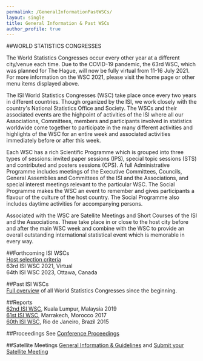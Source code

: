 ```yaml
---
permalink: /GeneralInformationPastWSCs/
layout: single
title: General Information & Past WSCs
author_profile: true
---
```




##WORLD STATISTICS CONGRESSES  
  
The World Statistics Congresses occur every other year at a different city/venue each time. Due to the COVID-19 pandemic, the 63rd WSC, which was planned for The Hague, will now be fully virtual from 11-16 July 2021. For more information on the WSC 2021, please visit the home page or other menu items displayed above.

  
The ISI World Statistics Congresses (WSC) take place once every two years in different countries. Though organized by the ISI, we work closely with the country's National Statistics Office and Society. The WSCs and their associated events are the highpoint of activities of the ISI where all our Associations, Committees, members and participants involved in statistics worldwide come together to participate in the many different activities and highlights of the WSC for an entire week and associated activities immediately before or after this week.

  
Each WSC has a rich Scientific Programme which is grouped into three types of sessions: invited paper sessions (IPS), special topic sessions (STS) and contributed and posters sessions (CPS). A full Administrative Programme includes meetings of the Executive Committees, Councils, General Assemblies and Committees of the ISI and the Associations, and special interest meetings relevant to the particular WSC. The Social Programme makes the WSC an event to remember and gives participants a flavour of the culture of the host country. The Social Programme also includes daytime activities for accompanying persons.

  
Associated with the WSC are Satellite Meetings and Short Courses of the ISI and the Associations. These take place in or close to the host city before and after the main WSC week and combine with the WSC to provide an overall outstanding international statistical event which is memorable in every way.

  
##Forthcoming ISI WSCs  
[Host selection criteria](https://www.isi-web.org/images/WSC/WSC-selection-criteria.pdf)  
63rd ISI WSC 2021, Virtual  
64th ISI WSC 2023, Ottawa, Canada  
  
##Past ISI WSCs  
[Full overview](https://www.isi-web.org/images/about/wsc.pdf) of all World Statistics Congresses since the beginning.  
  
##Reports  
[62nd ISI WSC](https://www.isi-web.org/images/news/Report-62nd-ISI-WSC-2019.pdf), Kuala Lumpur, Malaysia 2019  
[61st ISI WSC](https://www.isi-web.org/images/WSC/2017/Report-of-the-61st-ISI-World-Statistics-Congress.pdf), Marrakech, Morocco 2017  
[60th ISI WSC](https://www.isi-web.org/images/WSC/2015/Report-of-the-60th-ISI-World-Statistics-Congress_Final.pdf), Rio de Janeiro, Brazil 2015

##Proceedings 
See [Conference Proceedings](https://www.isi-web.org/publications/proceedings)

##Satellite Meetings 
[General Information & Guidelines](https://www.isi-web.org/events/world-statistics-congresses?id=551) and [Submit your Satellite Meeting](https://www.isi-web.org/events/world-statistics-congresses/satellite-meetings/submit-satellite-meeting)
